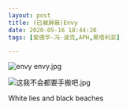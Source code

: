 ```yaml
---
layout: post
title: (已被屏蔽)Envy
date: 2020-05-16 18:44:20
tags: [爱德华·冯·波克,APH,黑塔利亚]

---
```

![envy envy.jpg](https://i.loli.net/2020/07/16/Ci8lMT57AD1EO69.jpg)

![这我不会都要手搬吧.jpg](https://i.loli.net/2020/07/16/kjbAtYV8T5fSyHp.jpg)

White lies and black beaches

